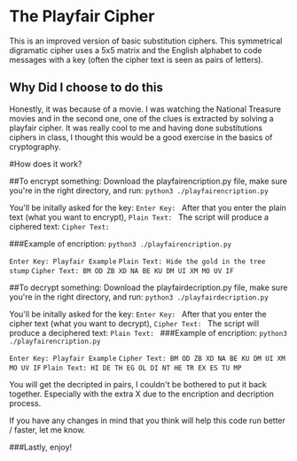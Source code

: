# The Playfair Cipher
This is an improved version of basic substitution ciphers. This symmetrical digramatic cipher uses a 5x5 matrix and the English alphabet
to code messages with a key (often the cipher text is seen as pairs of letters).

## Why Did I choose to do this
Honestly, it was because of a movie. I was watching the National Treasure movies and in the second one, one of the clues is extracted by
solving a playfair cipher. It was really cool to me and having done substitutions ciphers in class, I thought this would be a good exercise in 
the basics of cryptography.

#How does it work?

##To encrypt something:
Download the playfairencription.py file, make sure you're in the right directory, and run:
`python3 ./playfairencription.py`

You'll be initally asked for the key:
`Enter Key: `
After that you enter the plain text (what you want to encrypt),
`Plain Text: `
The script will produce a ciphered text:
`Cipher Text: `

###Example of encription:
`python3 ./playfairencription.py`

`Enter Key: Playfair Example`
`Plain Text: Hide the gold in the tree stump`
`Cipher Text: BM OD ZB XD NA BE KU DM UI XM MO UV IF`

##To decrypt something:
Download the playfairdecription.py file, make sure you're in the right directory, and run:
`python3 ./playfairdecription.py`

You'll be initally asked for the key:
`Enter Key: `
After that you enter the cipher text (what you want to decrypt),
`Cipher Text: `
The script will produce a deciphered text:
`Plain Text: `
###Example of encription:
`python3 ./playfairencription.py`

`Enter Key: Playfair Example`
`Cipher Text: BM OD ZB XD NA BE KU DM UI XM MO UV IF`
`Plain Text: HI DE TH EG OL DI NT HE TR EX ES TU MP`

You will get the decripted in pairs, I couldn't be bothered to put it back together. Especially with the extra X due to the encription and decription process.

If you have any changes in mind that you think will help this code run better / faster, let me know.

###Lastly, enjoy!
